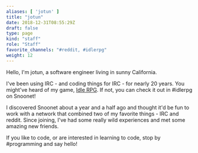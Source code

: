 ```yaml
---
aliases: [ 'jotun' ]
title: "jotun"
date: 2018-12-31T08:55:29Z
draft: false
type: page
kind: "staff"
role: "Staff"
favorite_channels: "#reddit, #idlerpg"
weight: 12
---
```


Hello, I'm jotun, a software engineer living in sunny California.

I've been using IRC - and coding things for IRC - for nearly 20 years. You might've heard of my game, [Idle RPG](http://idlerpg.net/). If not, you can check it out in #idlerpg on Snoonet!

I discovered Snoonet about a year and a half ago and thought it'd be fun to work with a network that combined two of my favorite things - IRC and reddit. Since joining, I've had some really wild experiences and met some amazing new friends.

If you like to code, or are interested in learning to code, stop by #programming and say hello!
